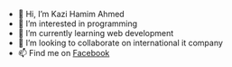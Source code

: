 - 👋 Hi, I’m Kazi Hamim Ahmed
- 👀 I’m interested in programming 
- 🌱 I’m currently learning web development
- 💞️ I’m looking to collaborate on international it company
- 📫 Find me on [Facebook](https://www.facebook.com/profile.php?id=100074178963843)

<!---
Hamim-200/Hamim-200 is a ✨ special ✨ repository because its `README.md` (this file) appears on your GitHub profile.
You can click the Preview link to take a look at your changes.
--->

